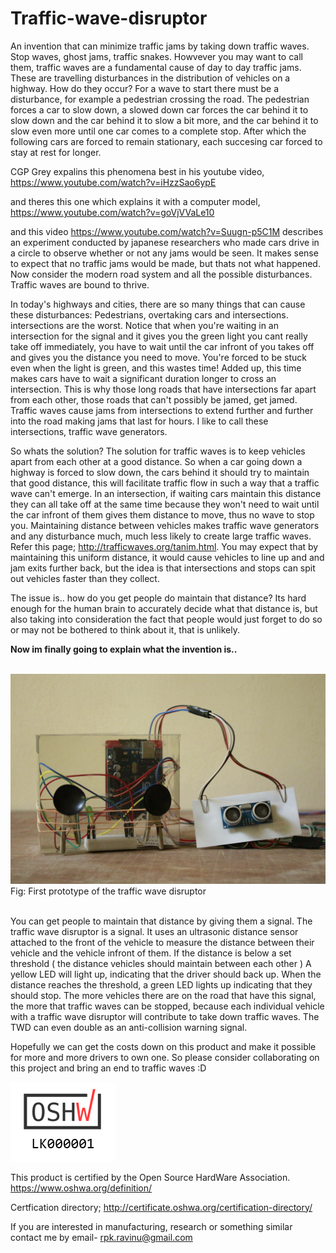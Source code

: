 # Traffic-wave-disruptor
An invention that can minimize traffic jams by taking down traffic waves. 
Stop waves, ghost jams, traffic snakes. Howvever you may want to call them, traffic waves are a fundamental cause of day to day traffic jams. These are travelling disturbances in the distribution of vehicles on a highway. How do they occur? For a wave to start there must be a disturbance, for example a pedestrian crossing the road. The pedestrian forces a car to slow down, a slowed down car forces the car behind it to slow down and the car behind it to slow a bit more, and the car behind it to slow even more until one car comes to a complete stop. After which the following cars are forced to remain stationary, each succesing car forced to stay at rest for longer. 

CGP Grey expalins this phenomena best in his youtube video,
https://www.youtube.com/watch?v=iHzzSao6ypE

and theres this one which explains it with a computer model, https://www.youtube.com/watch?v=goVjVVaLe10
 
and this video https://www.youtube.com/watch?v=Suugn-p5C1M describes an experiment conducted by japanese researchers who made cars drive in a circle to observe whether or not any jams would be seen. It makes sense to expect that no traffic jams would be made, but thats not what happened. Now consider the modern road system and all the possible disturbances. Traffic waves are bound to thrive. 

In today's highways and cities, there are so many things that can cause these disturbances: Pedestrians, overtaking cars and intersections. intersections are the worst. Notice that when you're waiting in an intersection for the signal and it gives you the green light you cant really take off immediately, you have to wait until the car infront of you takes off and gives you the distance you need to move. You're forced to be stuck even when the light is green, and this wastes time! Added up, this time makes cars have to wait a significant duration longer to cross an intersection. This is why those long roads that have intersections far apart from each other, those roads that can't possibly be jamed, get jamed. Traffic waves cause jams from intersections to extend further and further into the road making jams that last for hours. I like to call these intersections, traffic wave generators.

So whats the solution? The solution for traffic waves is to keep vehicles apart from each other at a good distance. So when a car going down a highway is forced to slow down, the cars behind it should try to maintain that good distance, this will facilitate traffic flow in such a way that a traffic wave can't emerge. In an intersection, if waiting cars maintain this distance they can all take off at the same time because they won't need to wait until the car infront of them gives them distance to move, thus no wave to stop you. Maintaining distance between vehicles makes traffic wave generators and any disturbance much, much less likely to create large traffic waves.
Refer this page; http://trafficwaves.org/tanim.html. You may expect that by maintaining this uniform distance, it would cause vehicles to line up and and jam exits further back, but the idea is that intersections and stops can spit out vehicles faster than they collect.

The issue is.. how do you get people do maintain that distance? Its hard enough for the human brain to accurately decide what that distance is, but also taking into consideration the fact that people would just forget to do so or may not be bothered to think about it, that is unlikely. 

**Now im finally going to explain what the invention is..** 
</Br>
</Br>



![alt text](https://github.com/Aightm8/Traffic-wave-disruptor/blob/master/TWD%20prototype%20v1/_MG_6257.JPG)
Fig: First prototype of the traffic wave disruptor
</Br>
</Br>


You can get people to maintain that distance by giving them a signal. The traffic wave disruptor is a signal. It uses an ultrasonic distance sensor attached to the front of the vehicle to measure the distance between their vehicle and the vehicle infront of them. If the distance is below a set threshold ( the distance vehicles should maintain between each other ) A yellow LED will light up, indicating that the driver should back up. When the distance reaches the threshold, a green LED lights up indicating that they should stop. The more vehicles there are on the road that have this signal, the more that traffic waves can be stopped, because each individual vehicle with a traffic wave disruptor will contribute to take down traffic waves. The TWD can even double as an anti-collision warning signal.

Hopefully we can get the costs down on this product and make it possible for more and more drivers to own one. So please consider collaborating on this project and bring an end to traffic waves :D

![alt text](https://github.com/Aightm8/Traffic-wave-disruptor/blob/master/OSHWA%20logo.PNG)

This product is certified by the Open Source HardWare Association.
https://www.oshwa.org/definition/

Certfication directory; http://certificate.oshwa.org/certification-directory/

If you are interested in manufacturing, research or something similar contact me by email- rpk.ravinu@gmail.com

